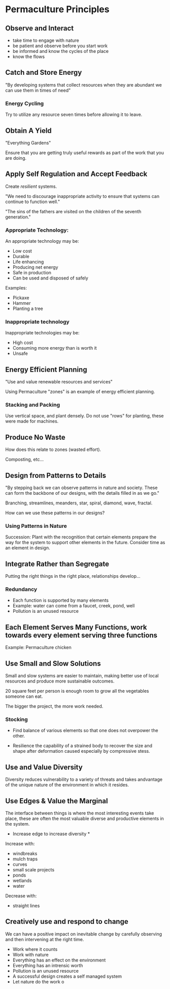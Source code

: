 # Permaculture Principles 

Observe and Interact
--------------------

* take time to engage with nature
* be patient and observe before you start work
* be informed and know the cycles of the place
* know the flows


Catch and Store Energy
----------------------

"By developing systems that collect resources when they are abundant
we can use them in times of need"

### Energy Cycling

Try to utilize any resource seven times before allowing 
it to leave.

## Obtain A Yield

"Everything Gardens"

Ensure that you are getting truly useful rewards as
part of the work that you are doing.

## Apply Self Regulation and Accept Feedback

Create *resilient* systems.

"We need to discourage inappropriate activity
to ensure that systems can continue to function well."

"The sins of the fathers are visited on the children
of the seventh generation."

### Appropriate Technology:

An appropriate technology may be:

* Low cost 
* Durable
* Life enhancing
* Producing net energy
* Safe in production
* Can be used and disposed of safely

Examples:

* Pickaxe
* Hammer
* Planting a tree

### Inappropriate technology

Inappropriate technologies may be:

* High cost
* Consuming more energy than is worth it
* Unsafe

Energy Efficient Planning
-------------------------

"Use and value renewable resources and services"

Using Permaculture "zones" is an example of energy 
efficient planning.

### Stacking and Packing

Use vertical space, and plant densely.
Do not use "rows" for planting, these were made for
machines. 

## Produce No Waste

How does this relate to zones (wasted effort).

Composting, etc...

## Design from Patterns to Details

"By stepping back we can observe patterns in nature and 
society. These can form the backbone of our designs, 
with the details filled in as we go."

Branching, streamlines, meanders, star, spiral, diamond, 
wave, fractal.

How can we use these patterns in our designs?

### Using Patterns in Nature

Succession: Plant with the recognition that certain elements
prepare the way for the system to support other elements in
the future. Consider time as an element in design.

## Integrate Rather than Segregate

Putting the right things in the right place, relationships
develop...

### Redundancy

* Each function is supported by many elements
* Example: water can come from a faucet, creek, pond, well
* Pollution is an unused resource

## Each Element Serves Many Functions, work towards every element serving three functions

Example: Permaculture chicken 

## Use Small and Slow Solutions

Small and slow systems are easier to maintain, making better use
of local resources and produce more sustainable outcomes.

20 square feet per person is enough room to grow all the vegetables 
someone can eat.

The bigger the project, the more work needed.

### Stocking

* Find balance of various elements so that one does not overpower
the other.

* Resilience the capability of a strained body to recover
the size and shape after deformation caused especially by
compressive stess.

## Use and Value Diversity

Diversity reduces vulnerability to a variety of threats and takes
andvantage of the unique nature of the environment in which it
resides.

## Use Edges & Value the Marginal

The interface between things is where the most interesting events
take place, these are often the most valuable diverse and 
productive elements in the system.

* Increase edge to increase diversity *

Increase with:
* windbreaks
* mulch traps
* curves
* small scale projects
* ponds 
* wetlands 
* water

Decrease with: 
* straight lines

## Creatively use and respond to change

We can have a positive impact on inevitable change
by carefully observing and then intervening at the right time.

* Work where it counts
* Work with nature
* Everything has an effect on the environment
* Everything has an intrensic worth
* Pollution is an unused resource
* A successful design creates a self managed system
* Let nature do the work
o
